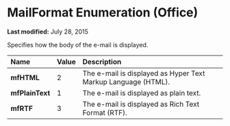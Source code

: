 
# MailFormat Enumeration (Office)

 **Last modified:** July 28, 2015

Specifies how the body of the e-mail is displayed.


|**Name**|**Value**|**Description**|
|:-----|:-----|:-----|
| **mfHTML**|2|The e-mail is displayed as Hyper Text Markup Language (HTML).|
| **mfPlainText**|1|The e-mail is displayed as plain text.|
| **mfRTF**|3|The e-mail is displayed as Rich Text Format (RTF).|
